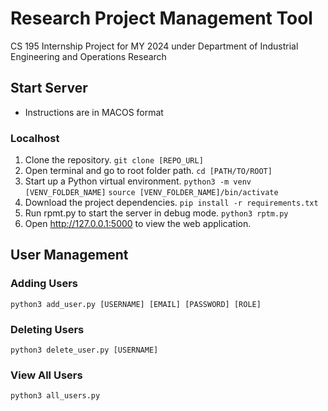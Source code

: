 # Research Project Management Tool
CS 195 Internship Project for MY 2024 under Department of Industrial Engineering and Operations Research

## Start Server
* Instructions are in MACOS format

### Localhost
1. Clone the repository.
```git clone [REPO_URL]```
2. Open terminal and go to root folder path.
```cd [PATH/TO/ROOT]```
3. Start up a Python virtual environment.
```python3 -m venv [VENV_FOLDER_NAME]```
```source [VENV_FOLDER_NAME]/bin/activate```
4. Download the project dependencies.
```pip install -r requirements.txt```
5. Run rpmt.py to start the server in debug mode.
```python3 rptm.py```
6. Open http://127.0.0.1:5000 to view the web application.

## User Management
### Adding Users
```python3 add_user.py [USERNAME] [EMAIL] [PASSWORD] [ROLE]```

### Deleting Users
```python3 delete_user.py [USERNAME]```

### View All Users
```python3 all_users.py```